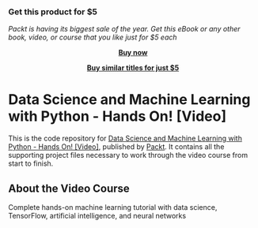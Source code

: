 
### Get this product for $5

<i>Packt is having its biggest sale of the year. Get this eBook or any other book, video, or course that you like just for $5 each</i>


<b><p align='center'>[Buy now](https://packt.link/9781787127081)</p></b>


<b><p align='center'>[Buy similar titles for just $5](https://subscription.packtpub.com/search)</p></b>


# Data Science and Machine Learning with Python - Hands On!  [Video]
This is the code repository for [Data Science and Machine Learning with Python - Hands On! [Video]](https://subscription.packtpub.com/video/big-data-and-business-intelligence/9781787127081), published by [Packt](https://www.packtpub.com/?utm_source=github). It contains all the supporting project files necessary to work through the video course from start to finish.
## About the Video Course
Complete hands-on machine learning tutorial with data science, TensorFlow, artificial intelligence, and neural networks 



